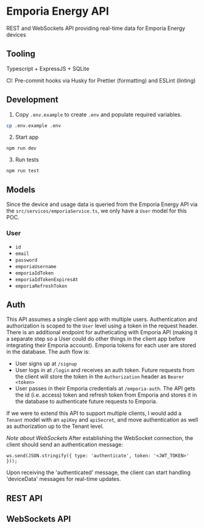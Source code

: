 # Emporia Energy API

REST and WebSockets API providing real-time data for Emporia Energy devices

## Tooling

Typescript + ExpressJS + SQLite

CI: Pre-commit hooks via Husky for Prettier (formatting) and ESLint (linting)

## Development

1. Copy `.env.example` to create `.env` and populate required variables.

```bash
cp .env.example .env
```

2. Start app

```
npm run dev
```

3. Run tests

```
npm run test
```

## Models

Since the device and usage data is queried from the Emporia Energy API via the `src/services/emporiaService.ts`, we only have a `User` model for this POC.

### User

- `id`
- `email`
- `password`
- `emporiaUsername`
- `emporiaIdToken`
- `emporiaIdTokenExpiresAt`
- `emporiaRefreshToken`

## Auth

This API assumes a single client app with multiple users. Authentication and authorization is scoped to the `User` level using a token in the request header. There is an additional endpoint for autheticating with Emporia API (making it a separate step so a User could do other things in the client app before integrating their Emporia account). Emporia tokens for each user are stored in the database. The auth flow is:

- User signs up at `/signup`
- User logs in at `/login` and receives an auth token. Future requests from the client will store the token in the `Authorization` header as `Bearer <token>`
- User passes in their Emporia credentials at `/emporia-auth`. The API gets the id (i.e. access) token and refresh token from Emporia and stores it in the database to authenticate future requests to Emporia.

If we were to extend this API to support multiple clients, I would add a `Tenant` model with an `apiKey` and `apiSecret`, and move authentication as well as authorization up to the Tenant level.

_Note about WebSockets_
After establishing the WebSocket connection, the client should send an authentication message:

```
ws.send(JSON.stringify({ type: 'authenticate', token: '<JWT_TOKEN>' }));
```

Upon receiving the 'authenticated' message, the client can start handling 'deviceData' messages for real-time updates.

## REST API

## WebSockets API

